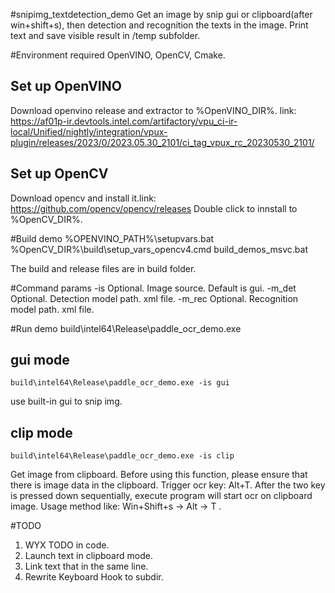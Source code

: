#snipimg_textdetection_demo
Get an image by snip gui or clipboard(after win+shift+s), then detection and recognition the texts in the image. Print text and save visible result in /temp subfolder.

#Environment required
OpenVINO, OpenCV, Cmake.
## Set up OpenVINO
Download openvino release and extractor to %OpenVINO_DIR%. link: https://af01p-ir.devtools.intel.com/artifactory/vpu_ci-ir-local/Unified/nightly/integration/vpux-plugin/releases/2023/0/2023.05.30_2101/ci_tag_vpux_rc_20230530_2101/
## Set up OpenCV
Download opencv and install it.link: https://github.com/opencv/opencv/releases
Double click to innstall to %OpenCV_DIR%.

#Build demo
    %OPENVINO_PATH%\setupvars.bat
    %OpenCV_DIR%\build\setup_vars_opencv4.cmd
    build_demos_msvc.bat

The build and release files are in build folder.

#Command params
    -is  Optional. Image source. Default is gui.
    -m_det Optional. Detection model path. xml file.
    -m_rec  Optional. Recognition model path. xml file.

#Run demo
    build\intel64\Release\paddle_ocr_demo.exe
## gui mode
    build\intel64\Release\paddle_ocr_demo.exe -is gui
use built-in gui to snip img.
## clip mode
    build\intel64\Release\paddle_ocr_demo.exe -is clip  
Get image from clipboard. Before using this function, please ensure that there is image data in the clipboard. 
Trigger ocr key: Alt+T. After the two key is pressed down sequentially, execute program will start ocr on clipboard image.
Usage method like: Win+Shift+s -> Alt  -> T .



#TODO
1. WYX TODO in code.
2. Launch text in clipboard mode.
3. Link text that in the same line.
4. Rewrite Keyboard Hook to subdir.